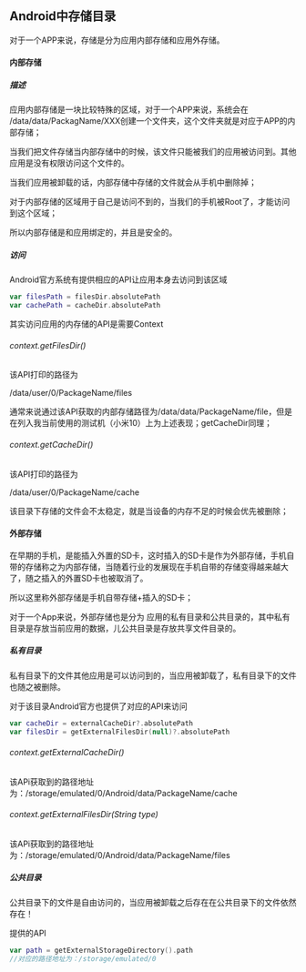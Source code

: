 ## Android中存储目录

对于一个APP来说，存储是分为应用内部存储和应用外存储。



#### 内部存储

##### 描述

应用内部存储是一块比较特殊的区域，对于一个APP来说，系统会在 /data/data/PackagName/XXX创建一个文件夹，这个文件夹就是对应于APP的内部存储；

当我们把文件存储当内部存储中的时候，该文件只能被我们的应用被访问到。其他应用是没有权限访问这个文件的。

当我们应用被卸载的话，内部存储中存储的文件就会从手机中删除掉；

对于内部存储的区域用于自己是访问不到的，当我们的手机被Root了，才能访问到这个区域；

所以内部存储是和应用绑定的，并且是安全的。

##### 访问

Android官方系统有提供相应的API让应用本身去访问到该区域

```kotlin
var filesPath = filesDir.absolutePath
var cachePath = cacheDir.absolutePath
```

其实访问应用的内存储的API是需要Context

###### context.getFilesDir()

该API打印的路径为

/data/user/0/PackageName/files

通常来说通过该API获取的内部存储路径为/data/data/PackageName/file，但是在列入我当前使用的测试机（小米10）上为上述表现；getCacheDir同理；

###### context.getCacheDir()

该API打印的路径为

/data/user/0/PackageName/cache

该目录下存储的文件会不太稳定，就是当设备的内存不足的时候会优先被删除；



#### 外部存储

在早期的手机，是能插入外置的SD卡，这时插入的SD卡是作为外部存储，手机自带的存储称之为内部存储，当随着行业的发展现在手机自带的存储变得越来越大了，随之插入的外置SD卡也被取消了。

所以这里称外部存储是手机自带存储+插入的SD卡；

对于一个App来说，外部存储也是分为 应用的私有目录和公共目录的，其中私有目录是存放当前应用的数据，儿公共目录是存放共享文件目录的。

##### 私有目录

私有目录下的文件其他应用是可以访问到的，当应用被卸载了，私有目录下的文件也随之被删除。

对于该目录Android官方也提供了对应的API来访问

```kotlin
var cacheDir = externalCacheDir?.absolutePath
var filesDir = getExternalFilesDir(null)?.absolutePath
```

###### context.getExternalCacheDir()

该APi获取到的路径地址为：/storage/emulated/0/Android/data/PackageName/cache

###### context.getExternalFilesDir(String type)

该APi获取到的路径地址为：/storage/emulated/0/Android/data/PackageName/files

##### 公共目录

公共目录下的文件是自由访问的，当应用被卸载之后存在在公共目录下的文件依然存在！

提供的API

```kotlin
var path = getExternalStorageDirectory().path
//对应的路径地址为：/storage/emulated/0
```









